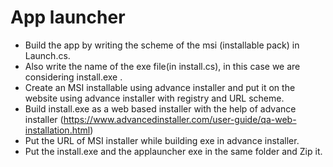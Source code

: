 # App launcher

- Build the app by writing the scheme of the msi (installable pack) in Launch.cs.
- Also write the name of the exe file(in install.cs), in this case we are considering install.exe .
- Create an MSI installable using advance installer and put it on the website using advance installer with registry and URL scheme.
- Build install.exe as a web based installer with the help of advance installer (https://www.advancedinstaller.com/user-guide/qa-web-installation.html)
- Put the URL of MSI installer while building exe in advance installer.
- Put the install.exe and the applauncher exe in the same folder and Zip it.
